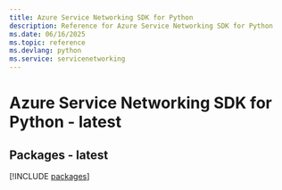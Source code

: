 ```yaml
---
title: Azure Service Networking SDK for Python
description: Reference for Azure Service Networking SDK for Python
ms.date: 06/16/2025
ms.topic: reference
ms.devlang: python
ms.service: servicenetworking
---
```

# Azure Service Networking SDK for Python - latest
## Packages - latest
[!INCLUDE [packages](service-networking-index.md)]